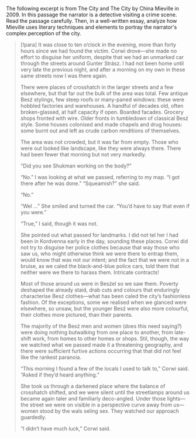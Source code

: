The following excerpt is from The City and The City by China Mieville in 2009. In this passage the narrator is a detective visiting a crime scene.
Read the passage carefully. Then, in a well-written essay, analyze how Mieville uses literary techniques and elements to portray the narrator's complex perception of the city.
> [!para]
> It was close to ten o’clock in the evening, more than forty hours since we had found the victim. Corwi drove—she made no effort to disguise her uniform, despite that we had an unmarked car through the streets around Gunter Strász. I had not been home until very late the previous night, and after a morning on my own in these same streets now I was there again.
> 
> There were places of crosshatch in the larger streets and a few elsewhere, but that far out the bulk of the area was total. Few antique Besź stylings, few steep roofs or many-paned windows: these were hobbled factories and warehouses. A handful of decades old, often broken-glassed, at half capacity if open. Boarded facades. Grocery shops fronted with wire. Older fronts in tumbledown of classical Besź style. Some houses colonised and made chapels and drug houses: some burnt out and left as crude carbon renditions of themselves.
> 
> The area was not crowded, but it was far from empty. Those who were out looked like landscape, like they were always there. There had been fewer that morning but not very markedly.
> 
> “Did you see Shukman working on the body?”
> 
> “No.” I was looking at what we passed, referring to my map. “I got there after he was done.” 
> “Squeamish?” she said. 
> 
> “No.” 
> 
> “Wel ...” She smiled and turned the car. “You’d have to say that even if you were.” 
> 
> “True,” I said, though it was not. 
> 
> She pointed out what passed for landmarks. I did not tel her I had been in Kordvenna early in the day, sounding these places. Corwi did not try to disguise her police clothes because that way those who saw us, who might otherwise think we were there to entrap them, would know that was not our intent; and the fact that we were not in a bruise, as we caled the black-and-blue police cars, told them that neither were we there to harass them. Intricate contracts!
> 
> Most of those around us were in Besźel so we saw them. Poverty deshaped the already staid, drab cuts and colours that enduringly characterise Besź clothes—what has been caled the city’s fashionless fashion. Of the exceptions, some we realised when we glanced were elsewhere, so unsaw, but the younger Besź were also more colourful, their clothes more pictured, than their parents. 
> 
> The majority of the Besź men and women (does this need saying?) were doing nothing butwalking from one place to another, from late-shift work, from homes to other homes or shops. Stil, though, the way we watched what we passed made it a threatening geography, and there were sufficient furtive actions occurring that that did not feel like the rankest paranoia.
> 
> “This morning I found a few of the locals I used to talk to,” Corwi said. “Asked if they’d heard
> anything.”
> 
> She took us through a darkened place where the balance of crosshatch shifted, and
> we were silent until the streetlamps around us became again taler and familiarly deco-angled.
> Under those lights—the street we were on visible in a perspective curve away from us—women
> stood by the wals seling sex. They watched our approach guardedly.
> 
> “I didn’t have much luck,” Corwi said. 

